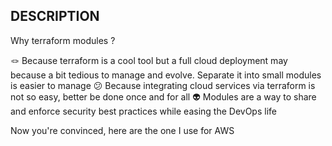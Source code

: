 ## DESCRIPTION

Why terraform modules ?

🪢 Because terraform is a cool tool but a full cloud deployment may because a bit tedious to manage and evolve. Separate it into small modules is easier to manage
😕 Because integrating cloud services via terraform is not so easy, better be done once and for all 
👽 Modules are a way to share and enforce security best practices while easing the DevOps life

Now you're convinced, here are the one I use for AWS
